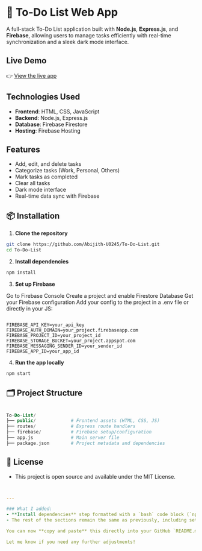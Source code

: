 # 📝 To-Do List Web App

A full-stack To-Do List application built with **Node.js**, **Express.js**, and **Firebase**, allowing users to manage tasks efficiently with real-time synchronization and a sleek dark mode interface.

##  Live Demo

👉 [View the live app](https://my-todo-app-df810.web.app)


## Technologies Used

- **Frontend**: HTML, CSS, JavaScript
- **Backend**: Node.js, Express.js
- **Database**: Firebase Firestore
- **Hosting**: Firebase Hosting

## Features

- Add, edit, and delete tasks
- Categorize tasks (Work, Personal, Others)
- Mark tasks as completed
- Clear all tasks
- Dark mode interface
- Real-time data sync with Firebase

## 📦 Installation

1. **Clone the repository**

```bash
git clone https://github.com/Abijith-U0245/To-Do-List.git
cd To-Do-List
```

2. **Install dependencies**

```bash
npm install
```

3. **Set up Firebase**

Go to Firebase Console
Create a project and enable Firestore Database
Get your Firebase configuration
Add your config to the project in a .env file or directly in your JS: 

```env

FIREBASE_API_KEY=your_api_key
FIREBASE_AUTH_DOMAIN=your_project.firebaseapp.com
FIREBASE_PROJECT_ID=your_project_id
FIREBASE_STORAGE_BUCKET=your_project.appspot.com
FIREBASE_MESSAGING_SENDER_ID=your_sender_id
FIREBASE_APP_ID=your_app_id
```

4. **Run the app locally**

```bash
npm start
```

## 🗂 Project Structure

```php

To-Do-List/
├── public/             # Frontend assets (HTML, CSS, JS)
├── routes/             # Express route handlers
├── firebase/           # Firebase setup/configuration
├── app.js              # Main server file
├── package.json        # Project metadata and dependencies
```

## 📜 License

- This project is open source and available under the MIT License.

```yaml


---

### What I added:
- **Install dependencies** step formatted with a `bash` code block (`npm install`).
- The rest of the sections remain the same as previously, including setup for Firebase, app structure, etc.

You can now **copy and paste** this directly into your GitHub `README.md` file!

Let me know if you need any further adjustments!
```

